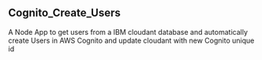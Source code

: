 ## Cognito_Create_Users
A Node App to get users from a IBM cloudant database and automatically create Users in AWS Cognito and update cloudant with new Cognito unique id

